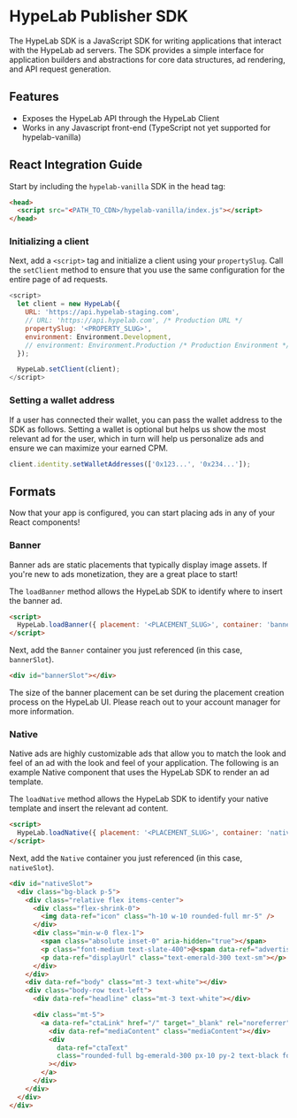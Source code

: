 # HypeLab Publisher SDK

The HypeLab SDK is a JavaScript SDK for writing applications that interact with the HypeLab ad servers. The SDK provides a simple interface for application builders and abstractions for core data structures, ad rendering, and API request generation.

## Features

- Exposes the HypeLab API through the HypeLab Client
- Works in any Javascript front-end (TypeScript not yet supported for hypelab-vanilla)

## React Integration Guide

Start by including the `hypelab-vanilla` SDK in the head tag:

```html
<head>
  <script src="<PATH_TO_CDN>/hypelab-vanilla/index.js"></script>
</head>
```

### Initializing a client

Next, add a `<script>` tag and initialize a client using your `propertySlug`. Call the `setClient` method to ensure that you use the same configuration for the entire page of ad requests.

```js
<script>
  let client = new HypeLab({
    URL: 'https://api.hypelab-staging.com',
    // URL: 'https://api.hypelab.com', /* Production URL */
    propertySlug: '<PROPERTY_SLUG>',
    environment: Environment.Development,
    // environment: Environment.Production /* Production Environment */
  });

  HypeLab.setClient(client);
</script>
```

### Setting a wallet address

If a user has connected their wallet, you can pass the wallet address to the SDK as follows. Setting a wallet is optional but helps us show the most relevant ad for the user, which in turn will help us personalize ads and ensure we can maximize your earned CPM.

```ts
client.identity.setWalletAddresses(['0x123...', '0x234...']);
```

## Formats

Now that your app is configured, you can start placing ads in any of your React components!

### Banner

Banner ads are static placements that typically display image assets. If you're new to ads monetization, they are a great place to start!

The `loadBanner` method allows the HypeLab SDK to identify where to insert the banner ad.

```html
<script>
  HypeLab.loadBanner({ placement: '<PLACEMENT_SLUG>', container: 'bannerSlot' });
</script>
```

Next, add the `Banner` container you just referenced (in this case, `bannerSlot`).

```html
<div id="bannerSlot"></div>
```

The size of the banner placement can be set during the placement creation process on the HypeLab UI. Please reach out to your account manager for more information.

### Native

Native ads are highly customizable ads that allow you to match the look and feel of an ad with the look and feel of your application. The following is an example Native component that uses the HypeLab SDK to render an ad template.

The `loadNative` method allows the HypeLab SDK to identify your native template and insert the relevant ad content.

```html
<script>
  HypeLab.loadNative({ placement: '<PLACEMENT_SLUG>', container: 'nativeSlot' });
</script>
```

Next, add the `Native` container you just referenced (in this case, `nativeSlot`).

```html
<div id="nativeSlot">
  <div class="bg-black p-5">
    <div class="relative flex items-center">
      <div class="flex-shrink-0">
        <img data-ref="icon" class="h-10 w-10 rounded-full mr-5" />
      </div>
      <div class="min-w-0 flex-1">
        <span class="absolute inset-0" aria-hidden="true"></span>
        <p class="font-medium text-slate-400">@<span data-ref="advertiser"></span></p>
        <p data-ref="displayUrl" class="text-emerald-300 text-sm"></p>
      </div>
    </div>
    <div data-ref="body" class="mt-3 text-white"></div>
    <div class="body-row text-left">
      <div data-ref="headline" class="mt-3 text-white"></div>

      <div class="mt-5">
        <a data-ref="ctaLink" href="/" target="_blank" rel="noreferrer">
          <div data-ref="mediaContent" class="mediaContent"></div>
          <div
            data-ref="ctaText"
            class="rounded-full bg-emerald-300 px-10 py-2 text-black font-bold mt-5 text-center"
          ></div>
        </a>
      </div>
    </div>
  </div>
</div>
```
